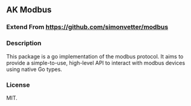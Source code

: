 ## AK Modbus

### Extend From https://github.com/simonvetter/modbus

### Description
This package is a go implementation of the modbus protocol.
It aims to provide a simple-to-use, high-level API to interact with modbus
devices using native Go types.


### License
MIT.
